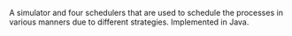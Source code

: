 A simulator and four schedulers that are used to schedule the processes in various manners
due to different strategies. Implemented in Java.
